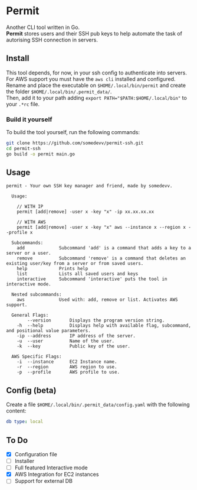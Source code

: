 # Permit

Another CLI tool written in Go.  \
**Permit** stores users and their SSH pub keys to help automate the task of autorising SSH connection in servers.

## Install

This tool depends, for now, in your ssh config to authenticate into servers. For AWS support you must have the ```aws cli``` installed and configured. \
Rename and place the executable on ```$HOME/.local/bin/permit``` and create the folder ```$HOME/.local/bin/.permit_data/```. \
Then, add it to your path adding ```export PATH="$PATH:$HOME/.local/bin"``` to your ```.*rc``` file.

### Build it yourself

To build the tool yourself, run the following commands:
  
  ```bash
  git clone https://github.com/somedevv/permit-ssh.git
  cd permit-ssh
  go build -o permit main.go
  ```

## Usage

``` text
permit - Your own SSH key manager and friend, made by somedevv.

  Usage:

    // WITH IP
    permit [add|remove] -user x -key "x" -ip xx.xx.xx.xx

    // WITH AWS
    permit [add|remove] -user x -key "x" aws --instance x --region x --profile x

  Subcommands:
    add             Subcommand 'add' is a command that adds a key to a server or a user.
    remove          Subcommand 'remove' is a command that deletes an existing user/key from a server or from saved users.
    help            Prints help
    list            Lists all saved users and keys
    interactive     Subcommand 'interactive' puts the tool in interactive mode.

  Nested subcommands:
    aws             Used with: add, remove or list. Activates AWS support.
  
  General Flags:
        --version       Displays the program version string.
    -h  --help          Displays help with available flag, subcommand, and positional value parameters.
    -ip --address       IP address of the server.
    -u  --user          Name of the user.
    -k  --key           Public key of the user.

  AWS Specific Flags:
    -i  --instance      EC2 Instance name.
    -r  --region        AWS region to use.
    -p  --profile       AWS profile to use.
```

## Config (beta)

Create a file ```$HOME/.local/bin/.permit_data/config.yaml``` with the following content:

``` yaml
db type: local
```

## To Do

- [x] Configuration file
- [ ] Installer
- [ ] Full featured Interactive mode
- [x] AWS Integration for EC2 instances
- [ ] Support for external DB
